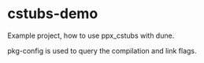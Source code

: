 # cstubs-demo

Example project, how to use ppx_cstubs with dune.

pkg-config is used to query the compilation and link flags.
